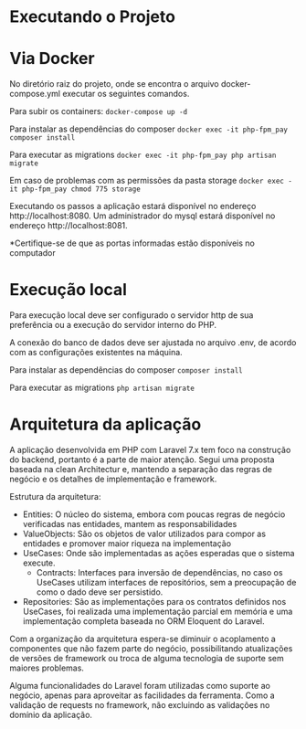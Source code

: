 # Executando o Projeto
 # Via Docker
 No diretório raiz do projeto, onde se encontra o arquivo docker-compose.yml executar os seguintes comandos.
 
 Para subir os containers:
 `docker-compose up -d`
 
 Para instalar as dependências do composer
 `docker exec -it php-fpm_pay composer install`
 
 Para executar as migrations
 `docker exec -it php-fpm_pay php artisan migrate`

 Em caso de problemas com as permissões da pasta storage
 `docker exec -it php-fpm_pay chmod 775 storage`

 Executando os passos a aplicação estará disponível no endereço http://localhost:8080.
 Um administrador do mysql estará disponível no endereço http://localhost:8081.

 *Certifique-se de que as portas informadas estão disponíveis no computador

# Execução local

Para execução local deve ser configurado o servidor http de sua preferência ou a execução do servidor interno do PHP.

A conexão do banco de dados deve ser ajustada no arquivo .env, de acordo com as configurações existentes na máquina.

Para instalar as dependências do composer
 `composer install`
 
 Para executar as migrations
 `php artisan migrate`







# Arquitetura da aplicação
A aplicação desenvolvida em PHP com Laravel 7.x tem foco na construção do backend, portanto é a parte de maior atenção.
Segui uma proposta baseada na clean Architectur
 e, mantendo a separação das regras de negócio e os detalhes de implementação e framework.

Estrutura da arquitetura:
- Entities: O núcleo do sistema, embora com poucas regras de negócio verificadas nas entidades, mantem as responsabilidades 
- ValueObjects: São os objetos de valor utilizados para compor as entidades e promover maior riqueza na implementação
- UseCases: Onde são implementadas as ações esperadas que o sistema execute.
  - Contracts: Interfaces para inversão de dependências, no caso os UseCases utilizam interfaces de repositórios, sem a preocupação de como o dado deve ser persistido.
- Repositories: São as implementações para os contratos definidos nos UseCases, foi realizada uma implementação parcial em memória e uma implementação completa baseada no ORM Eloquent do Laravel.

Com a organização da arquitetura espera-se diminuir o acoplamento a componentes que não fazem parte do negócio, possibilitando atualizações de versões de framework ou troca de alguma tecnologia de suporte sem maiores problemas.

Alguma funcionalidades do Laravel foram utilizadas como suporte ao negócio, apenas para aproveitar as facilidades da ferramenta. Como a validação de requests no framework, não excluindo as validações no domínio da aplicação.

